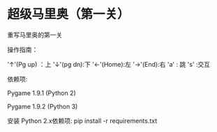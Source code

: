 超级马里奥（第一关）
=============

重写马里奥的第一关



操作指南：

'↑'(Pg up) ：上
'↓'(pg dn):下
'←'(Home):左
'→'(End):右
'a' : 跳
's' :交互


依赖项:

Pygame 1.9.1 (Python 2)

Pygame 1.9.2 (Python 3) 

安装 Python 2.x依赖项: pip install -r requirements.txt

